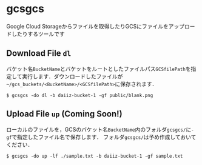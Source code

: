# gcsgcs
Google Cloud Storageからファイルを取得したりGCSにファイルをアップロードしたりするツールです

## Download File `dl`
バケット名`BucketName`とバケットをルートとしたファイルパス`GCSfilePath`を指定して実行します．ダウンロードしたファイルが`~/gcs_buckets/<BucketName>/<GCSfilePath>`に保存されます．
```
$ gcsgcs -do dl -b daiiz-bucket-1 -gf public/blank.png
```

## Upload File `up` (Coming Soon!)
ローカルのファイルを，GCSのバケット名`BucketName`内のフォルダ`gcsgcs/`に`-gf`で指定したファイル名で保存します．
フォルダ`gcsgcs/`は予め作成しておいてください．
```
$ gcsgcs -do up -lf ./sample.txt -b daiiz-bucket-1 -gf sample.txt
```
